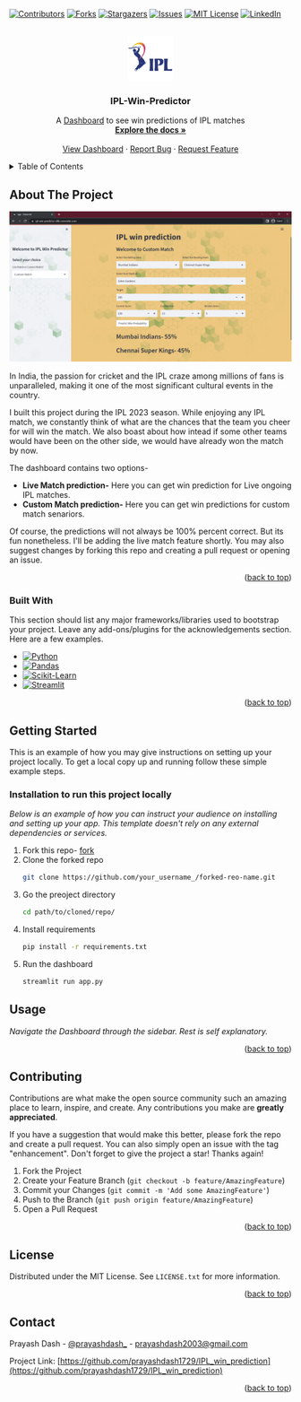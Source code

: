 <!-- Improved compatibility of back to top link: See: https://github.com/othneildrew/Best-README-Template/pull/73 -->
<a name="readme-top"></a>
<!--
*** Thanks for checking out the Best-README-Template. If you have a suggestion
*** that would make this better, please fork the repo and create a pull request
*** or simply open an issue with the tag "enhancement".
*** Don't forget to give the project a star!
*** Thanks again! Now go create something AMAZING! :D
-->



<!-- PROJECT SHIELDS -->
<!--
*** I'm using markdown "reference style" links for readability.
*** Reference links are enclosed in brackets [ ] instead of parentheses ( ).
*** See the bottom of this document for the declaration of the reference variables
*** for contributors-url, forks-url, etc. This is an optional, concise syntax you may use.
*** https://www.markdownguide.org/basic-syntax/#reference-style-links
-->
[![Contributors][contributors-shield]][contributors-url]
[![Forks][forks-shield]][forks-url]
[![Stargazers][stars-shield]][stars-url]
[![Issues][issues-shield]][issues-url]
[![MIT License][license-shield]][license-url]
[![LinkedIn][linkedin-shield]][linkedin-url]



<!-- PROJECT LOGO -->
<br />
<div align="center">
  <a href="https://github.com/othneildrew/Best-README-Template">
    <img src="images/ipl-logo.png" alt="Logo" width="80" height="80">
  </a>

  <h3 align="center">IPL-Win-Predictor</h3>

  <p align="center">
    A <a href="https://ipl-win-predictor-dl6r.onrender.com/">Dashboard</a> to see win predictions of IPL matches
    <br />
    <a href="https://github.com/prayashdash1729/IPL_win_prediction"><strong>Explore the docs »</strong></a>
    <br />
    <br />
    <a href="https://ipl-win-predictor-dl6r.onrender.com/">View Dashboard</a>
    ·
    <a href="https://github.com/prayashdash1729/IPL_win_prediction/issues">Report Bug</a>
    ·
    <a href="https://github.com/prayashdash1729/IPL_win_prediction/issues">Request Feature</a>
  </p>
</div>



<!-- TABLE OF CONTENTS -->
<details>
  <summary>Table of Contents</summary>
  <ol>
    <li>
      <a href="#about-the-project">About The Project</a>
      <ul>
        <li><a href="#built-with">Built With</a></li>
      </ul>
    </li>
    <li>
      <a href="#getting-started">Getting Started</a>
      <ul>
        <li><a href="#installation">Installation</a></li>
      </ul>
    </li>
    <li><a href="#usage">Usage</a></li>
    <li><a href="#contributing">Contributing</a></li>
    <li><a href="#license">License</a></li>
    <li><a href="#contact">Contact</a></li>
  </ol>
</details>



<!-- ABOUT THE PROJECT -->
## About The Project

[![Product Name Screen Shot][product-screenshot]](https://example.com)

In India, the passion for cricket and the IPL craze among millions of fans is unparalleled, making it one of the most significant cultural events in the country.

I built this project during the IPL 2023 season. While enjoying any IPL match, we constantly think of what are the chances that the team you cheer for will win the match. We also boast about how intead if some other teams would have been on the other side, we would have already won the match by now.

The dashboard contains two options-
* <b>Live Match prediction-</b> Here you can get win prediction for Live ongoing IPL matches.
* <b>Custom Match prediction-</b> Here you can get win predictions for custom match senariors.

Of course, the predictions will not always be 100% percent correct. But its fun nonetheless. I'll be adding the live match feature shortly. You may also suggest changes by forking this repo and creating a pull request or opening an issue.

<p align="right">(<a href="#readme-top">back to top</a>)</p>



### Built With

This section should list any major frameworks/libraries used to bootstrap your project. Leave any add-ons/plugins for the acknowledgements section. Here are a few examples.

* [![Python][Python]][Python-url]
* [![Pandas][Pandas]][Pandas-url]
* [![Scikit-Learn][Scikit-Learn]][Scikit-Learn-url]
* [![Streamlit][Streamlit]][Streamlit-url]

<p align="right">(<a href="#readme-top">back to top</a>)</p>



<!-- GETTING STARTED -->
## Getting Started

This is an example of how you may give instructions on setting up your project locally.
To get a local copy up and running follow these simple example steps.


### Installation to run this project locally

_Below is an example of how you can instruct your audience on installing and setting up your app. This template doesn't rely on any external dependencies or services._

1. Fork this repo- [fork](https://github.com/prayashdash1729/IPL_win_prediction/fork)
2. Clone the forked repo
    ```sh
   git clone https://github.com/your_username_/forked-reo-name.git
   ```
3. Go the preoject directory
    ```sh
    cd path/to/cloned/repo/
    ```
4. Install requirements
    ```sh
    pip install -r requirements.txt
    ```
5. Run the dashboard
   ```sh
   streamlit run app.py
   ```

<!-- <p align="right">(<a href="#readme-top">back to top</a>)</p> -->



<!-- USAGE EXAMPLES -->
## Usage

_Navigate the Dashboard through the sidebar. Rest is self explanatory._

<p align="right">(<a href="#readme-top">back to top</a>)</p>

<!-- CONTRIBUTING -->
## Contributing

Contributions are what make the open source community such an amazing place to learn, inspire, and create. Any contributions you make are **greatly appreciated**.

If you have a suggestion that would make this better, please fork the repo and create a pull request. You can also simply open an issue with the tag "enhancement".
Don't forget to give the project a star! Thanks again!

1. Fork the Project
2. Create your Feature Branch (`git checkout -b feature/AmazingFeature`)
3. Commit your Changes (`git commit -m 'Add some AmazingFeature'`)
4. Push to the Branch (`git push origin feature/AmazingFeature`)
5. Open a Pull Request

<p align="right">(<a href="#readme-top">back to top</a>)</p>



<!-- LICENSE -->
## License

Distributed under the MIT License. See `LICENSE.txt` for more information.

<p align="right">(<a href="#readme-top">back to top</a>)</p>



<!-- CONTACT -->
## Contact

Prayash Dash - [@prayashdash_](https://www.instagram.com/prayashdash_/) - prayashdash2003@gmail.com

Project Link: [https://github.com/prayashdash1729/IPL_win_prediction](https://github.com/prayashdash1729/IPL_win_prediction)

<p align="right">(<a href="#readme-top">back to top</a>)</p>


<!-- MARKDOWN LINKS & IMAGES -->
<!-- https://www.markdownguide.org/basic-syntax/#reference-style-links -->
[contributors-shield]: https://img.shields.io/github/contributors/prayashdash1729/IPL_win_prediction.svg?style=for-the-badge
[contributors-url]: https://github.com/prayashdash1729/IPL_win_prediction/graphs/contributors
[forks-shield]: https://img.shields.io/github/forks/prayashdash1729/IPL_win_prediction.svg?style=for-the-badge
[forks-url]: https://github.com/prayashdash1729/IPL_win_prediction/network/members
[stars-shield]: https://img.shields.io/github/stars/prayashdash1729/IPL_win_prediction.svg?style=for-the-badge
[stars-url]: https://github.com/prayashdash1729/IPL_win_prediction/stargazers
[issues-shield]: https://img.shields.io/github/issues/prayashdash1729/IPL_win_prediction.svg?style=for-the-badge
[issues-url]: https://github.com/prayashdash1729/IPL_win_prediction/issues
[license-shield]: https://img.shields.io/github/license/prayashdash1729/IPL_win_prediction.svg?style=for-the-badge
[license-url]: https://github.com/prayashdash1729/IPL_win_prediction/blob/main/LICENSE
[linkedin-shield]: https://img.shields.io/badge/-LinkedIn-black.svg?style=for-the-badge&logo=linkedin&colorB=555
[linkedin-url]: https://linkedin.com/in/prayashdash
[product-screenshot]: images/ipl_dashboard.png
[Python]: https://img.shields.io/badge/python-3670A0?style=for-the-badge&logo=python&logoColor=ffdd54
[Python-url]: https://www.python.org/
[Pandas]: https://img.shields.io/badge/pandas-%23150458.svg?style=for-the-badge&logo=pandas&logoColor=white
[Pandas-url]: https://pandas.pydata.org/
[Scikit-Learn]: https://img.shields.io/badge/scikit--learn-%23F7931E.svg?style=for-the-badge&logo=scikit-learn&logoColor=white
[Scikit-Learn-url]: https://scikit-learn.org/stable/
[Streamlit]: https://img.shields.io/badge/streamlit-%23121011.svg?style=for-the-badge&logo=streamlit&logoColor=white
[Streamlit-url]: https://streamlit.io/